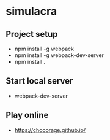 # simulacra
## Project setup
* npm install -g webpack
* npm install -g webpack-dev-server
* npm install .
## Start local server
* webpack-dev-server
## Play online
* https://chocorage.github.io/
